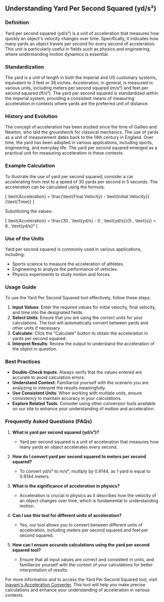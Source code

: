 ## Understanding Yard Per Second Squared (yd/s²)

### Definition
Yard per second squared (yd/s²) is a unit of acceleration that measures how quickly an object's velocity changes over time. Specifically, it indicates how many yards an object travels per second for every second of acceleration. This unit is particularly useful in fields such as physics and engineering, where understanding motion dynamics is essential.

### Standardization
The yard is a unit of length in both the imperial and US customary systems, equivalent to 3 feet or 36 inches. Acceleration, in general, is measured in various units, including meters per second squared (m/s²) and feet per second squared (ft/s²). The yard per second squared is standardized within the imperial system, providing a consistent means of measuring acceleration in contexts where yards are the preferred unit of distance.

### History and Evolution
The concept of acceleration has been studied since the time of Galileo and Newton, who laid the groundwork for classical mechanics. The use of yards as a unit of measurement dates back to the 14th century in England. Over time, the yard has been adopted in various applications, including sports, engineering, and everyday life. The yard per second squared emerged as a practical unit for measuring acceleration in these contexts.

### Example Calculation
To illustrate the use of yard per second squared, consider a car accelerating from rest to a speed of 30 yards per second in 5 seconds. The acceleration can be calculated using the formula:

\[ \text{Acceleration} = \frac{\text{Final Velocity} - \text{Initial Velocity}}{\text{Time}} \]

Substituting the values:

\[ \text{Acceleration} = \frac{30 \, \text{yd/s} - 0 \, \text{yd/s}}{5 \, \text{s}} = 6 \, \text{yd/s}² \]

### Use of the Units
Yard per second squared is commonly used in various applications, including:
- Sports science to measure the acceleration of athletes.
- Engineering to analyze the performance of vehicles.
- Physics experiments to study motion and forces.

### Usage Guide
To use the Yard Per Second Squared tool effectively, follow these steps:
1. **Input Values**: Enter the required values for initial velocity, final velocity, and time into the designated fields.
2. **Select Units**: Ensure that you are using the correct units for your calculations. The tool will automatically convert between yards and other units if necessary.
3. **Calculate**: Click the "Calculate" button to obtain the acceleration in yards per second squared.
4. **Interpret Results**: Review the output to understand the acceleration of the object in question.

### Best Practices
- **Double-Check Inputs**: Always verify that the values entered are accurate to avoid calculation errors.
- **Understand Context**: Familiarize yourself with the scenario you are analyzing to interpret the results meaningfully.
- **Use Consistent Units**: When working with multiple units, ensure consistency to maintain accuracy in your calculations.
- **Explore Related Tools**: Consider using other conversion tools available on our site to enhance your understanding of motion and acceleration.

### Frequently Asked Questions (FAQs)

1. **What is yard per second squared (yd/s²)?**
   - Yard per second squared is a unit of acceleration that measures how many yards an object accelerates every second.

2. **How do I convert yard per second squared to meters per second squared?**
   - To convert yd/s² to m/s², multiply by 0.9144, as 1 yard is equal to 0.9144 meters.

3. **What is the significance of acceleration in physics?**
   - Acceleration is crucial in physics as it describes how the velocity of an object changes over time, which is fundamental to understanding motion.

4. **Can I use this tool for different units of acceleration?**
   - Yes, our tool allows you to convert between different units of acceleration, including meters per second squared and feet per second squared.

5. **How can I ensure accurate calculations using the yard per second squared tool?**
   - Ensure that all input values are correct and consistent in units, and familiarize yourself with the context of your calculations for better interpretation of results.

For more information and to access the Yard Per Second Squared tool, visit [Inayam's Acceleration Converter](https://www.inayam.co/unit-converter/acceleration). This tool will help you make precise calculations and enhance your understanding of acceleration in various contexts.